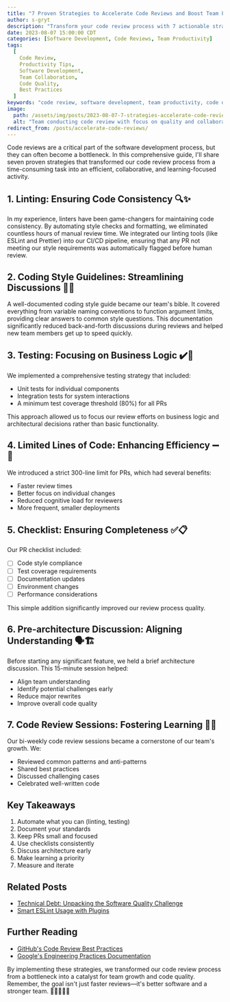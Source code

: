 ```yaml
---
title: "7 Proven Strategies to Accelerate Code Reviews and Boost Team Productivity"
author: s-gryt
description: "Transform your code review process with 7 actionable strategies. Learn how to implement linting, style guides, PR limits, and team learning to enhance productivity and software quality."
date: 2023-08-07 15:00:00 CDT
categories: [Software Development, Code Reviews, Team Productivity]
tags:
  [
    Code Review,
    Productivity Tips,
    Software Development,
    Team Collaboration,
    Code Quality,
    Best Practices
  ]
keywords: "code review, software development, team productivity, code quality, best practices, linting, testing, PR management"
image:
  path: /assets/img/posts/2023-08-07-7-strategies-accelerate-code-reviews-boost-productivity/cover.png
  alt: "Team conducting code review with focus on quality and collaboration"
redirect_from: /posts/accelerate-code-reviews/
---
```


Code reviews are a critical part of the software development process, but they can often become a bottleneck. In this comprehensive guide, I'll share seven proven strategies that transformed our code review process from a time-consuming task into an efficient, collaborative, and learning-focused activity.

## 1. Linting: Ensuring Code Consistency 🔍✨

In my experience, linters have been game-changers for maintaining code consistency. By automating style checks and formatting, we eliminated countless hours of manual review time. We integrated our linting tools (like ESLint and Prettier) into our CI/CD pipeline, ensuring that any PR not meeting our style requirements was automatically flagged before human review.

## 2. Coding Style Guidelines: Streamlining Discussions 📝🎨

A well-documented coding style guide became our team's bible. It covered everything from variable naming conventions to function argument limits, providing clear answers to common style questions. This documentation significantly reduced back-and-forth discussions during reviews and helped new team members get up to speed quickly.

## 3. Testing: Focusing on Business Logic ✔️🧪

We implemented a comprehensive testing strategy that included:

- Unit tests for individual components
- Integration tests for system interactions
- A minimum test coverage threshold (80%) for all PRs

This approach allowed us to focus our review efforts on business logic and architectural decisions rather than basic functionality.

## 4. Limited Lines of Code: Enhancing Efficiency ➖📏

We introduced a strict 300-line limit for PRs, which had several benefits:

- Faster review times
- Better focus on individual changes
- Reduced cognitive load for reviewers
- More frequent, smaller deployments

## 5. Checklist: Ensuring Completeness ✅📋

Our PR checklist included:

- [ ] Code style compliance
- [ ] Test coverage requirements
- [ ] Documentation updates
- [ ] Environment changes
- [ ] Performance considerations

This simple addition significantly improved our review process quality.

## 6. Pre-architecture Discussion: Aligning Understanding 🗣️🏗️

Before starting any significant feature, we held a brief architecture discussion. This 15-minute session helped:

- Align team understanding
- Identify potential challenges early
- Reduce major rewrites
- Improve overall code quality

## 7. Code Review Sessions: Fostering Learning 👥🚀

Our bi-weekly code review sessions became a cornerstone of our team's growth. We:

- Reviewed common patterns and anti-patterns
- Shared best practices
- Discussed challenging cases
- Celebrated well-written code

## Key Takeaways

1. Automate what you can (linting, testing)
2. Document your standards
3. Keep PRs small and focused
4. Use checklists consistently
5. Discuss architecture early
6. Make learning a priority
7. Measure and iterate

## Related Posts

- [Technical Debt: Unpacking the Software Quality Challenge](/posts/technical-debt-unpacking-the-software-quality-challenge)
- [Smart ESLint Usage with Plugins](/posts/elevating-code-quality-smart-and-proper-eslint-usage-with-plugins)

## Further Reading

- [GitHub's Code Review Best Practices](https://docs.github.com/en/pull-requests/collaborating-with-pull-requests/reviewing-changes-in-pull-requests/about-pull-request-reviews)
- [Google's Engineering Practices Documentation](https://google.github.io/eng-practices/)

By implementing these strategies, we transformed our code review process from a bottleneck into a catalyst for team growth and code quality. Remember, the goal isn't just faster reviews—it's better software and a stronger team. 🚀👩‍💻👨‍💻
